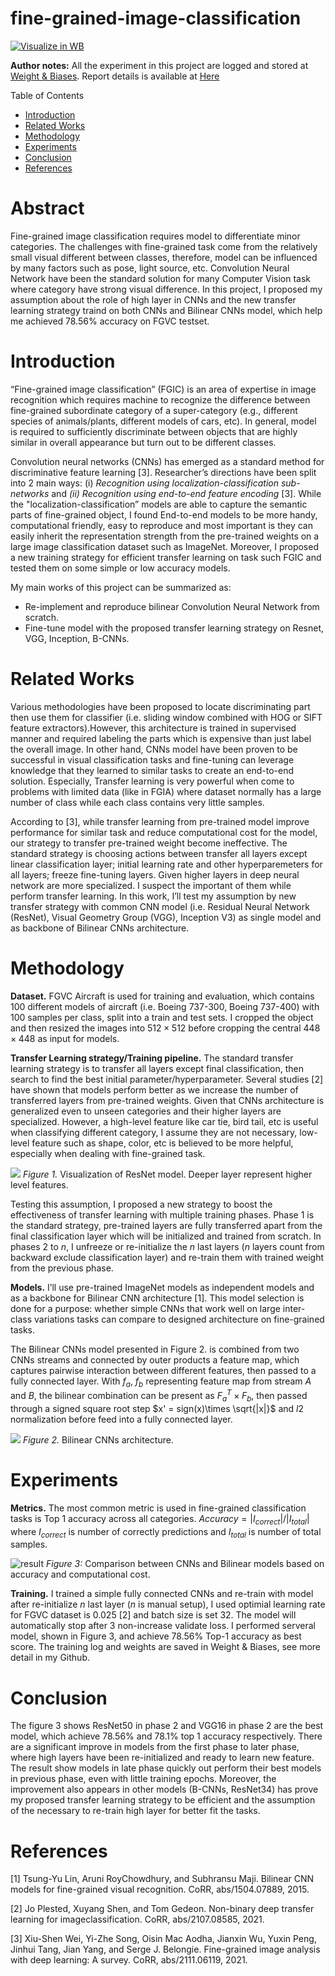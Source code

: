# fine-grained-image-classification

<a href="https://wandb.ai/nmd2000/fine-grained-classification/"><img src="https://raw.githubusercontent.com/wandb/assets/main/wandb-github-badge-gradient.svg" alt="Visualize in WB"></a>

**Author notes:** All the experiment in this project are logged and stored at [Weight \& Biases](https://wandb.ai/nmd2000/fine-grained-classification). Report details is available at [Here](resource/report.pdf)

Table of Contents
- [Introduction](#introduction)
- [Related Works](#related-works)
- [Methodology](#methodology)
- [Experiments](#experiments)
- [Conclusion](#conclusion)
- [References](#references)

# Abstract 
Fine-grained image classification requires model to differentiate minor categories. The challenges with fine-grained task come from the relatively small visual different between classes, therefore, model can be influenced by many factors such as pose, light source, etc. Convolution Neural Network have been the standard solution for many Computer Vision task where category have strong visual difference. In this project, I proposed my assumption about the role of high layer in CNNs and the new transfer learning strategy traind on both CNNs and Bilinear CNNs model, which help me achieved 78.56% accuracy on FGVC testset.

# Introduction
“Fine-grained image classification” (FGIC) is an area of expertise in image recognition which requires machine to recognize the difference between fine-grained subordinate category of a super-category (e.g., different species of animals/plants, different models of cars, etc). In general, model is required to sufficiently discriminate between objects that are highly similar in overall appearance but turn out to be different classes.

Convolution neural networks (CNNs) has emerged as a standard method for discriminative feature learning [3]. Researcher’s directions have been split into 2 main ways: (i) *Recognition using localization-classification sub-networks* and *(ii) Recognition using end-to-end feature encoding* [3]. While the "localization-classification” models are able to capture the semantic parts of fine-grained object, I found End-to-end models to be more handy, computational friendly, easy to reproduce and most important is they can easily inherit the representation strength from the pre-trained weights on a large image classification dataset such as ImageNet. Moreover, I proposed a new training strategy for efficient transfer learning on task such FGIC and tested them on some simple or low accuracy models. 

My main works of this project can be summarized as:
- Re-implement and reproduce bilinear Convolution Neural Network from scratch.
- Fine-tune model with the proposed transfer learning strategy on Resnet, VGG, Inception, B-CNNs.

# Related Works
Various methodologies have been proposed to locate discriminating part then use them for classifier (i.e. sliding window combined with HOG or SIFT feature extractors).However, this architecture is trained in supervised manner and required labeling the parts which is expensive than just label the overall image. In other hand, CNNs model have been proven to be successful in visual classification tasks and fine-tuning can leverage knowledge that they learned to similar tasks to create an end-to-end solution. Especially, Transfer learning is very powerful when come to problems with limited data (like in FGIA) where dataset normally has a large number of class while each class contains very little samples.

According to [3], while transfer learning from pre-trained model improve performance for similar task and reduce computational cost for the model, our strategy to transfer pre-trained weight become ineffective. The standard strategy is choosing actions between transfer all layers except linear classification layer; initial learning rate and other hyperparemeters for all layers; freeze fine-tuning layers. Given higher layers in deep neural network are more specialized. I suspect the important of them while perform transfer learning. In this work, I’ll test my assumption by new transfer strategy with common CNN model (i.e. Residual Neural Network (ResNet), Visual Geometry Group (VGG), Inception V3) as single model and as backbone of Bilinear CNNs architecture.

# Methodology
**Dataset.** FGVC Aircraft is used for training and evaluation, which contains 100 different models of aircraft (i.e. Boeing 737-300, Boeing 737-400) with 100 samples per class, split into a train and test sets. I cropped the object and then resized the images into $512\times512$ before cropping the central $448\times448$ as input for models.

**Transfer Learning strategy/Training pipeline.** The standard transfer learning strategy is to transfer all layers except final classification, then search to find the best initial parameter/hyperparameter. Several studies [2] have shown that models perform better as we increase the number of transferred layers from pre-trained weights. Given that CNNs architecture is generalized even to unseen categories and their higher layers are specialized. However, a high-level feature like car tie, bird tail, etc is useful when classifying different category, I assume they are not necessary, low-level feature such as shape, color, etc is believed to be more helpful, especially when dealing with fine-grained task.

![](resource/resnet-visualize.png)
*Figure 1.* Visualization of ResNet model. Deeper layer represent higher level features.

Testing this assumption, I proposed a new strategy to boost the effectiveness of transfer learning with multiple training phases. Phase 1 is the standard strategy, pre-trained layers are fully transferred apart from the final classification layer which will be initialized and trained from scratch. In phases 2 to $n$, I unfreeze or re-initialize the $n$ last layers ($n$ layers count from backward exclude classification layer) and re-train them with trained weight from the previous phase.


**Models.** I’ll use pre-trained ImageNet models as independent models and as a backbone for Bilinear CNN architecture [1]. This model selection is done for a purpose: whether simple CNNs that work well on large inter-class variations tasks can compare to designed architecture on fine-grained tasks.

The Bilinear CNNs model presented in Figure 2. is combined from two CNNs streams and connected by outer products a feature map, which captures pairwise interaction between different features, then passed to a fully connected layer. With $f_a$, $f_b$ representing feature map from stream $A$ and $B$, the bilinear combination can be present as $F^T_a \times F_b$, then passed through a signed square root step $x' = sign(x)\times \sqrt{|x|}$ and $l2$ normalization before feed into a fully connected layer.

![](resource/bcnn.png)
*Figure 2.* Bilinear CNNs architecture.

# Experiments
**Metrics.** The most common metric is used in fine-grained classification tasks is Top 1 accuracy across all categories. $Accuracy = |I_{correct}|/|I_{total}|$ where $I_{correct}$ is number of correctly predictions and $I_{total}$ is number of total samples.

![result](resource/results.png)
*Figure 3:* Comparison between CNNs and Bilinear models based on accuracy and computational cost.

**Training.** I trained a simple fully connected CNNs and re-train with model after re-initialize $n$ last layer ($n$ is manual setup), I used optimial learning rate for FGVC dataset is $0.025$ [2] and batch size is set 32. The model will automatically stop after 3 non-increase validate loss. I performed serveral model, shown in Figure 3, and achieve 78.56\% Top-1 accuracy as best score. The training log and weights are saved in Weight \& Biases, see more detail in my Github.

# Conclusion
The figure 3 shows ResNet50 in phase 2 and VGG16 in phase 2 are the best model, which achieve 78.56\% and 78.1\% top 1 accuracy respectively. There are a significant improve in models from the first phase to later phase, where high layers have been re-initialized and ready to learn new feature. The result show models in late phase quickly out perform their best models in previous phase, even with little training epochs. Moreover, the improvement also appears in other models (B-CNNs, ResNet34) has prove my proposed transfer learning strategy to be efficient and the assumption of the necessary to re-train high layer for better fit the tasks. 

# References
[1] Tsung-Yu Lin, Aruni RoyChowdhury, and Subhransu Maji. Bilinear CNN models for fine-grained visual recognition. CoRR, abs/1504.07889, 2015.

[2] Jo Plested, Xuyang Shen, and Tom Gedeon. Non-binary deep transfer learning for imageclassification. CoRR, abs/2107.08585, 2021.

[3] Xiu-Shen Wei, Yi-Zhe Song, Oisin Mac Aodha, Jianxin Wu, Yuxin Peng, Jinhui Tang, Jian Yang, and Serge J. Belongie. Fine-grained image analysis with deep learning: A survey. CoRR, abs/2111.06119, 2021.